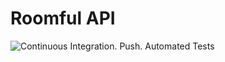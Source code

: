 # Roomful API
![Continuous Integration. Push. Automated Tests](https://github.com/Roomful/net.roomful.api/workflows/Continuous%20Integration.%20Push.%20Automated%20Tests/badge.svg)
